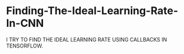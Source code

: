 # Finding-The-Ideal-Learning-Rate-In-CNN

I TRY TO FIND THE IDEAL LEARNING RATE USING CALLBACKS IN TENSORFLOW.
